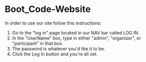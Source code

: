 # Boot_Code-Website
 
In order to use our site follow this instructions:

1. Go to the "log in" page located in our NAV bar called LOG IN.
2. In the "UserName" box, type in either "admin", "organizer", or "participant" in that box.
3. The password is whatever you'd like it to be.
4. Click the Log In button and you're all set.
